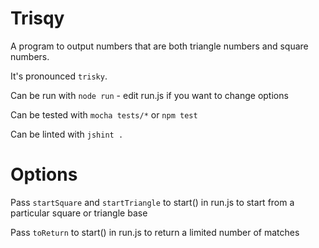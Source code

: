 # Trisqy
A program to output numbers that are both triangle numbers and square numbers.

It's pronounced `trisky`.

Can be run with `node run` - edit run.js if you want to change options

Can be tested with `mocha tests/*` or `npm test`

Can be linted with `jshint .`

# Options

Pass `startSquare` and `startTriangle` to start() in run.js to start from a particular square or triangle base

Pass `toReturn` to start() in run.js to return a limited number of matches